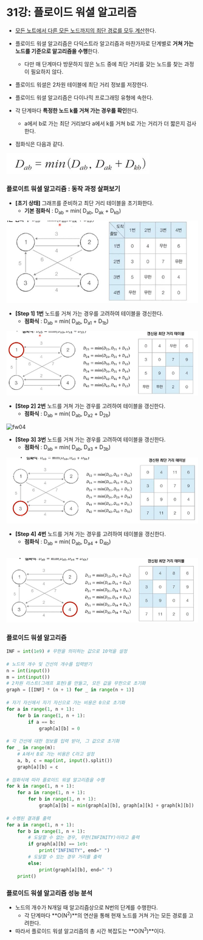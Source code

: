 # 31강: 플로이드 워셜 알고리즘

- <u>모든 노트에서 다른 모든 노드까지의 최단 경로를 모두 계산</u>한다.
- 플로이드 워셜 알고리즘은 다익스트라 알고리즘과 마찬가자로 단계별로 **거쳐 가는 노드를 기준으로 알고리즘을 수행**한다.
  - 다만 매 단계마다 방문하지 않은 노드 중에 최단 거리를 갖는 노드를 찾는 과정이 필요하지 않다.
- 플로이드 워셜은 2차원 테이블에 최단 거리 정보를 저장한다.
- 플로이드 워셜 알고리즘은 다이나믹 프로그래밍 유형에 속한다.

- 각 단계마다 **특정한 노드 k를 거쳐 가는 경우를 확인**한다.
  - a에서 b로 가는 최단 거리보다 a에서 k를 거쳐 b로 가는 거리가 더 짧은지 검사한다.
- 점화식은 다음과 같다.

![fw01](./img/fw01.jpg)

### 플로이트 워셜 알고리즘 : 동작 과정 살펴보기

- **[초기 상태]** 그래프를 준비하고 최단 거리 테이블을 초기화한다.
  - **기본 점화식** : D<sub>ab</sub> = min( D<sub>ab</sub>,  D<sub>ak</sub> +  D<sub>kb</sub>)

![fw02](./img/fw02.jpg)

- **[Step 1]** **1번** 노드를 거쳐 가는 경우를 고려하여 테이블을 갱신한다.
  - **점화식** : D<sub>ab</sub> = min( D<sub>ab</sub>,  D<sub>a1</sub> +  D<sub>1b</sub>)

![fw03](./img/fw03.jpg)

- **[Step 2]** **2번** 노드를 거쳐 가는 경우를 고려하여 테이블을 갱신한다.
  - **점화식** : D<sub>ab</sub> = min( D<sub>ab</sub>,  D<sub>a2</sub> +  D<sub>2b</sub>)

![fw04](C:\Users\gh\TIL\algorithm_summary\31_Floyd-Warshall_Algorithm.assets\fw04.jpg)   

- **[Step 3]** **3번** 노드를 거쳐 가는 경우를 고려하여 테이블을 갱신한다.
  - **점화식** : D<sub>ab</sub> = min( D<sub>ab</sub>,  D<sub>a3</sub> +  D<sub>3b</sub>)

![fw05](./img/fw05.jpg)

- **[Step 4]** **4번** 노드를 거쳐 가는 경우를 고려하여 테이블을 갱신한다.
  - **점화식** : D<sub>ab</sub> = min( D<sub>ab</sub>,  D<sub>a4</sub> +  D<sub>4b</sub>)		

​	![fw06](./img/fw06.jpg)

### 플로이드 워셜 알고리즘

```python
INF = int(1e9) # 무한을 의미하는 값으로 10억을 설정

# 노드의 개수 및 간선의 개수를 입력받기
n = int(input())
m = int(input())
# 2차원 리스트(그래프 표현)를 만들고, 모든 값을 무한으로 초기화
graph = [[INF] * (n + 1) for _ in range(n + 1)]

# 자기 자신에서 자기 자신으로 가는 비용은 0으로 초기화
for a in range(1, n + 1):
    for b in range(1, n + 1):
        if a == b:
            graph[a][b] = 0

# 각 간선에 대한 정보를 입력 받아, 그 값으로 초기화
for _ in range(m):
    # A에서 B로 가는 비용은 C라고 설정
    a, b, c = map(int, input().split())
    graph[a][b] = c

# 점화식에 따라 플로이드 워셜 알고리즘을 수행
for k in range(1, n + 1):
    for a in range(1, n + 1):
        for b in range(1, n + 1):
            graph[a][b] = min(graph[a][b], graph[a][k] + graph[k][b])

# 수행된 결과를 출력
for a in range(1, n + 1):
    for b in range(1, n + 1):
        # 도달할 수 없는 경우, 무한(INFINITY)이라고 출력
        if graph[a][b] == 1e9:
            print("INFINITY", end=" ")
        # 도달할 수 있는 경우 거리를 출력
        else:
            print(graph[a][b], end=" ")
    print()
```

### 플로이드 워셜 알고리즘 성능 분석

- 노드의 개수가 N개일 때 알고리즘상으로 N번의 단계를 수행한다.
  - 각 단계마다 **O(N<sup>2</sup>)**의 연산을 통해 현재 노드를 거쳐 가는 모든 경로를 고려한다.
- 따라서 플로이드 워셜 알고리즘의 총 시간 복잡도는 **O(N<sup>3</sup>)**이다.

